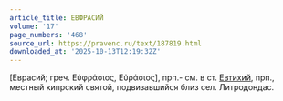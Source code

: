 ```yaml
---
article_title: ЕВФРАСИЙ
volume: '17'
page_numbers: '468'
source_url: https://pravenc.ru/text/187819.html
downloaded_at: '2025-10-13T12:19:32Z'
---
```


[Еврасий; греч. Εὐφράσιος, Εὐράσιος], прп.- см. в ст. [Евтихий](https://pravenc.ru/text/Евтихий.html), прп., местный кипрский святой, подвизавшийся близ сел. Литродондас.
